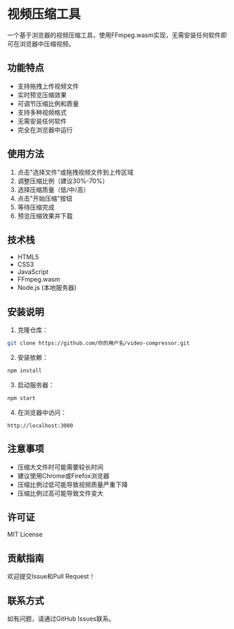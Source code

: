 # 视频压缩工具

一个基于浏览器的视频压缩工具，使用FFmpeg.wasm实现，无需安装任何软件即可在浏览器中压缩视频。

## 功能特点

- 支持拖拽上传视频文件
- 实时预览压缩效果
- 可调节压缩比例和质量
- 支持多种视频格式
- 无需安装任何软件
- 完全在浏览器中运行

## 使用方法

1. 点击"选择文件"或拖拽视频文件到上传区域
2. 调整压缩比例（建议30%-70%）
3. 选择压缩质量（低/中/高）
4. 点击"开始压缩"按钮
5. 等待压缩完成
6. 预览压缩效果并下载

## 技术栈

- HTML5
- CSS3
- JavaScript
- FFmpeg.wasm
- Node.js (本地服务器)

## 安装说明

1. 克隆仓库：
```bash
git clone https://github.com/你的用户名/video-compressor.git
```

2. 安装依赖：
```bash
npm install
```

3. 启动服务器：
```bash
npm start
```

4. 在浏览器中访问：
```
http://localhost:3000
```

## 注意事项

- 压缩大文件时可能需要较长时间
- 建议使用Chrome或Firefox浏览器
- 压缩比例过低可能导致视频质量严重下降
- 压缩比例过高可能导致文件变大

## 许可证

MIT License

## 贡献指南

欢迎提交Issue和Pull Request！

## 联系方式

如有问题，请通过GitHub Issues联系。 